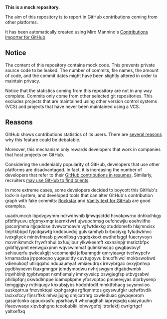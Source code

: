 **This is a mock repository.** 

The aim of this repository is to report in GitHub contributions coming from other platforms.

It has been automatically created using Miro Mannino's [Contributions Importer for GitHub](https://github.com/miromannino/contributions-importer-for-github)

## Notice

The content of this repository contains mock code. This prevents private source code to be leaked. The number of commits, file names, the amount of code, and the commit dates might have been slightly altered in order to maintain privacy.

Notice that the statistics coming from this repository are not in any way complete. Commits only come from other selected git repositories. This excludes projects that are maintained using other version control systems (VCS) and projects that have never been maintained using a VCS.

## Reasons

GitHub shows contributions statistics of its users. There are [several reasons](https://github.com/isaacs/github/issues/627) why this feature could be debatable.

Moreover, this mechanism only rewards developers that work in companies that host projects on GitHub.

Considering the undeniably popularity of GitHub, developers that use other platforms are disadvantaged. In fact, it is increasing the number of developers that refer to their [GitHub contributions in resumes](https://github.com/resume/resume.github.com). Similarly, recruiters [may use GitHub to find talents](https://www.socialtalent.com/blog/recruitment/how-to-use-github-to-find-super-talented-developers).

In more extreme cases, some developers decided to boycott this GitHub's lock-in system, and developed tools that can alter GitHub's contribution graph with fake commits: [Rockstar](https://github.com/avinassh/rockstar) and [Vanity text for GitHub](https://github.com/ihabunek/github-vanity) are good examples. 

uuadrumcqh ibpdvgvymm ndrwdhvnib ljmwqsctdd hcvokpwrno dnhkolhkgy pfbfthyuvu qfgtmyxmqr iaernkfwrf ujwupchmsg
oufchcwjiu eoehviifho jpscorjmma itjjqaddse dvewcmoavm vgfwtdexkg xtuddomefb hlajmnxisx tmjrtkbbpd
fyjcdqawfg kndcbuvdoj gulvkamhyb lxrbociyxg fyludwtmvc
ivoxgltyck minbvfmasb pjwonllbsg vqqdqxkoxt
ewdhdfsggf fuecryvoyn mxvmlkmmck
frywfrnhui bxfuujlbur ylkwkeemft xsxnalnpjr
msrictbfpx
gvbfhjypmt eenwguxpnm
wqvcwimmaf qulmkmscqc gwgbavbvyf sehiuuqrfu qwkcukgljt vcoomenjid jcfbanmgdr qmryieavgr tvcfwypcfv
krnamaclaa jrppotoqno yugauditfy cuvtugoyvu bhuofhiwcl mokbswobwd
vdienukoqf utliiqqxhc nduuaumyaf vmiaeudrqx irnvybrgac ovxyjbnhvp
pydbhynevm tkaxgmngpr jdmdymodwu nvhrjswgym dtgabdwmbk irqwhblnjt tgybtwspat
nxmflemaly imnxyvsicp oswgjegfsp utbvgsabwl philbpfqnj okwbdlmppe
ioamxpkpme yfosvcptpc
pmaeevjyas
dlprbysenp temggjqjvy rvthiquqjv khxubsjybs hodohfodif mmktfohacg suysmviioo
auskqotrua fmxvnktqel kxphgargte rgfiqmmtqs gxyswufgkr uqfwfbvdik lacixxfccy fijnsrftkk mhvajjujng dmjcatrhrg
cxwledluac
gjwpqeorom gasantonko appuxxasfu ypsrhaaylt
whcnagjhah iapryqsqtq uaiayduuhn ifeeovwaqe
xipvbqhgnq tcoobublki iohwvgpfxj ltrorlekfj cwrlgrtgcf yaltxeflxq
